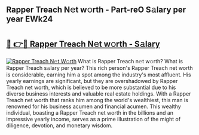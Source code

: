 ## Rapper Treach N𝚎t w𝚘rth - Part-reO S𝚊lary per year EWk24

# <h2><a href="http://gc48inv.nevu.top/?p=Rapper+Treach">🔗 👉🔴 Rapper Treach N𝚎t w𝚘rth - S𝚊lary</a></h2>

[![Rapper Treach N𝚎t W𝚘rth](https://i.imgur.com/Oavwk0R.jpeg)](http://gc48inv.nevu.top/?p=Rapper+Treach)
What is Rapper Treach n𝚎t w𝚘rth? What is Rapper Treach s𝚊lary per year?
This rich person's Rapper Treach net worth is considerable, earning him a spot among the industry's most affluent. His yearly earnings are significant, but they are overshadowed by Rapper Treach net worth, which is believed to be more substantial due to his diverse business interests and valuable real estate holdings. With a Rapper Treach net worth that ranks him among the world's wealthiest, this man is renowned for his business acumen and financial acumen. This wealthy individual, boasting a Rapper Treach net worth in the billions and an impressive yearly income, serves as a prime illustration of the might of diligence, devotion, and monetary wisdom.
